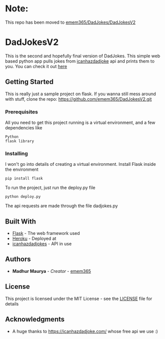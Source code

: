 # Note:
This repo has been moved to [emem365/DadJokes/DadJokesV2](https://github.com/emem365/DadJokes/tree/master/DadJokesV2)

# DadJokesV2

This is the second and hopefully final version of DadJokes. This simple web based python app pulls jokes from [icanhazdadjoke](http://icanhazdadjoke.com) api and prints them to you. You can check it out [here](https://dadjokesv2.herokuapp.com/)


## Getting Started

This is really just a sample project on flask. If you wanna still mess around with stuff, clone the repo: https://github.com/emem365/DadJokesV2.git

### Prerequisites

All you need to get this project running is a virtual environment, and a few dependencies like
```
Python
flask library
```

### Installing

I won't go into details of creating a virtual environment. 
Install Flask inside the environment

```
pip install flask
```

To run the project, just run the deploy.py file

```
python deploy.py
```
The api requests are made through the file dadjokes.py

## Built With

* [Flask](https://flask.palletsprojects.com/en/1.1.x/) - The web framework used
* [Heroku](https://www.heroku.com/) - Deployed at
* [icanhazdadjokes](http://icanhazdadjoke.com) - API in use


## Authors

* **Madhur Maurya** - *Creator* - [emem365](https://github.com/emem365)


## License

This project is licensed under the MIT License - see the [LICENSE](LICENSE) file for details

## Acknowledgments

* A huge thanks to https://icanhazdadjoke.com/ whose free api we use :)
